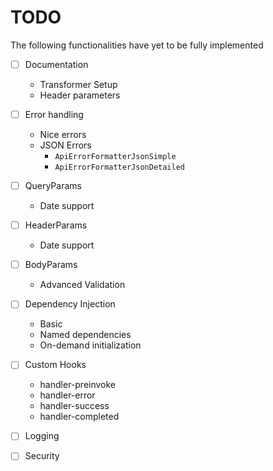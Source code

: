 # TODO
The following functionalities have yet to be fully implemented

- [ ] Documentation
    - Transformer Setup
    - Header parameters

- [ ] Error handling
    - Nice errors
    - JSON Errors
        - `ApiErrorFormatterJsonSimple`
        - `ApiErrorFormatterJsonDetailed`

- [ ] QueryParams
    - Date support
    
- [ ] HeaderParams
    - Date support

- [ ] BodyParams
    - Advanced Validation

- [ ] Dependency Injection
    - Basic
    - Named dependencies
    - On-demand initialization

- [ ] Custom Hooks
    - handler-preinvoke
    - handler-error
    - handler-success
    - handler-completed
 
- [ ] Logging

- [ ] Security

